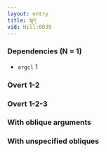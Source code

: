 ```yaml
---
layout: entry
title: སྐད་
vid: Hill:0039
---
```

### Dependencies (N = 1)
* `argcl` 1


### Overt 1-2


### Overt 1-2-3


### With oblique arguments


### With unspecified obliques
